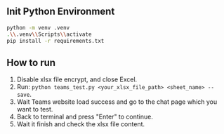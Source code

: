 ## Init Python Environment
```sh
python -m venv .venv
.\\.venv\\Scripts\\activate
pip install -r requirements.txt
```

## How to run
1. Disable xlsx file encrypt, and close Excel.
2. Run: `python teams_test.py <your_xlsx_file_path> <sheet_name> --save`.
3. Wait Teams website load success and go to the chat page which you want to test.
4. Back to terminal and press "Enter" to continue.
5. Wait it finish and check the xlsx file content.